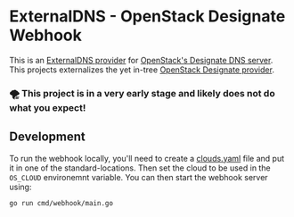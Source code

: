 # ExternalDNS - OpenStack Designate Webhook

This is an [ExternalDNS provider](https://github.com/kubernetes-sigs/external-dns/blob/master/docs/tutorials/webhook-provider.md) for [OpenStack's Designate DNS server](https://docs.openstack.org/designate/latest/).
This projects externalizes the yet in-tree [OpenStack Designate provider](https://github.com/kubernetes-sigs/external-dns/tree/master/provider/designate).

### 🌪 This project is in a very early stage and likely does not do what you expect!

## Development

To run the webhook locally, you'll need to create a [clouds.yaml](https://docs.openstack.org/python-openstackclient/pike/configuration/index.html#clouds-yaml)
file and put it in one of the standard-locations.
Then set the cloud to be used in the `OS_CLOUD` environemnt variable.
You can then start the webhook server using:

```sh
go run cmd/webhook/main.go
```
